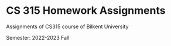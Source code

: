 # CS 315 Homework Assignments

Assignments of CS315 course of Bilkent University

Semester: 2022-2023 Fall



